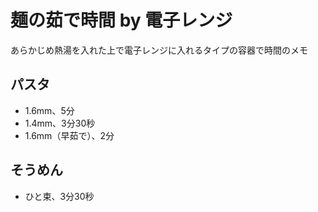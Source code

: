 # 麺の茹で時間 by 電子レンジ
あらかじめ熱湯を入れた上で電子レンジに入れるタイプの容器で時間のメモ

## パスタ
- 1.6mm、5分
- 1.4mm、3分30秒
- 1.6mm（早茹で）、2分

## そうめん
- ひと束、3分30秒
